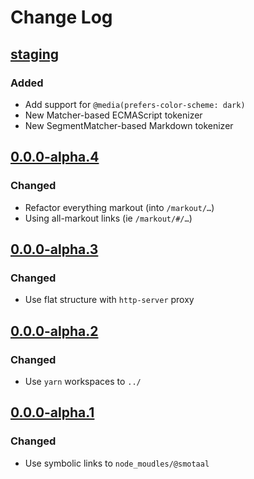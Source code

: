 ﻿# Change Log

## [staging][]

### Added

- Add support for `@media(prefers-color-scheme: dark)`
- New Matcher-based ECMAScript tokenizer
- New SegmentMatcher-based Markdown tokenizer

## [0.0.0-alpha.4][]

### Changed

- Refactor everything markout (into `/markout/…`)
- Using all-markout links (ie `/markout/#/…`)

## [0.0.0-alpha.3][]

### Changed

- Use flat structure with `http-server` proxy

## [0.0.0-alpha.2][]

### Changed

- Use `yarn` workspaces to `../`

## [0.0.0-alpha.1][]

### Changed

- Use symbolic links to `node_moudles/@smotaal`

[Staging]: https://github.com/SMotaal/smotaal.github.io/tree/staging
[0.0.0-alpha.4]: https://github.com/SMotaal/smotaal.github.io/commit/5074b0615252f3781c03280aacb7659dea45842a
[0.0.0-alpha.3]: https://github.com/SMotaal/smotaal.github.io/commit/3a6bc83c0474fd3f3987d4a86738393ec98d0dc1
[0.0.0-alpha.2]: https://github.com/SMotaal/smotaal.github.io/commit/49370c20c2747c71214f4d29a40cc68e83230a1c
[0.0.0-alpha.1]: https://github.com/SMotaal/smotaal.github.io/commit/da85689913bc17d00318a2f122d094a4b48a2d85
[@smotaal/matcher]: https://github.com/SMotaal/markup/tree/master/packages/matcher/
<!-- [0.0.0-alpha.1]: https://github.com/SMotaal/smotaal.github.io/ -->

